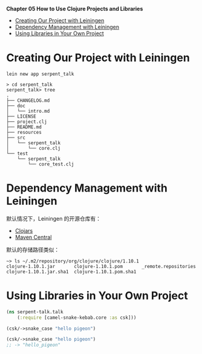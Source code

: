 **Chapter 05 How to Use Clojure Projects and Libraries**

<!-- vim-markdown-toc GFM -->

* [Creating Our Project with Leiningen](#creating-our-project-with-leiningen)
* [Dependency Management with Leiningen](#dependency-management-with-leiningen)
* [Using Libraries in Your Own Project](#using-libraries-in-your-own-project)

<!-- vim-markdown-toc -->

# Creating Our Project with Leiningen
```
lein new app serpent_talk
```
```
> cd serpent_talk
serpent_talk> tree
.
├── CHANGELOG.md
├── doc
│   └── intro.md
├── LICENSE
├── project.clj
├── README.md
├── resources
├── src
│   └── serpent_talk
│       └── core.clj
└── test
    └── serpent_talk
        └── core_test.clj
```
# Dependency Management with Leiningen
默认情况下，Leiningen 的开源仓库有：
- [Clojars](https://clojars.org/)
- [Maven Central](https://mvnrepository.com/)

默认的存储路径类似：
```shell
~> ls ~/.m2/repository/org/clojure/clojure/1.10.1   
clojure-1.10.1.jar       clojure-1.10.1.pom       _remote.repositories
clojure-1.10.1.jar.sha1  clojure-1.10.1.pom.sha1
```
# Using Libraries in Your Own Project
```clojure
(ns serpent-talk.talk
    (:require [camel-snake-kebab.core :as csk]))

(csk/->snake_case "hello pigeon")
```
```clojure
(csk/->snake_case "hello pigeon")
;; -> "hello_pigeon"
```
